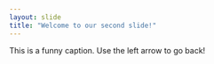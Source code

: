 ```yaml
---
layout: slide
title: "Welcome to our second slide!"
---
```

This is a funny caption.
Use the left arrow to go back!
